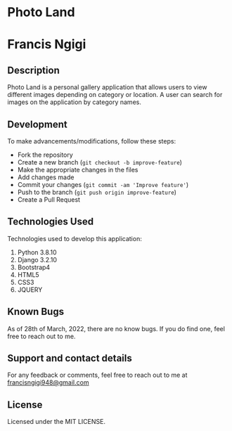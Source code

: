 # Photo Land
# Francis Ngigi

## Description
Photo Land is a personal gallery application that allows users to view different images depending on category or location.
A user can search for images on the application by category names.

## Development
To make advancements/modifications, follow these steps:

- Fork the repository
- Create a new branch (`git checkout -b improve-feature`)
- Make the appropriate changes in the files
- Add changes made
- Commit your changes (`git commit -am 'Improve feature'`)
- Push to the branch (`git push origin improve-feature`)
- Create a Pull Request 

## Technologies Used
Technologies used to develop this application:
1. Python 3.8.10
2. Django 3.2.10
3. Bootstrap4
4. HTML5
5. CSS3
6. JQUERY   

## Known Bugs

As of 28th of March, 2022, there are no know bugs. If you do find one, feel free to reach out to me.


## Support and contact details
For any feedback or comments, feel free to reach out to me at francisngigi948@gmail.com

## License

Licensed under the MIT LICENSE.


